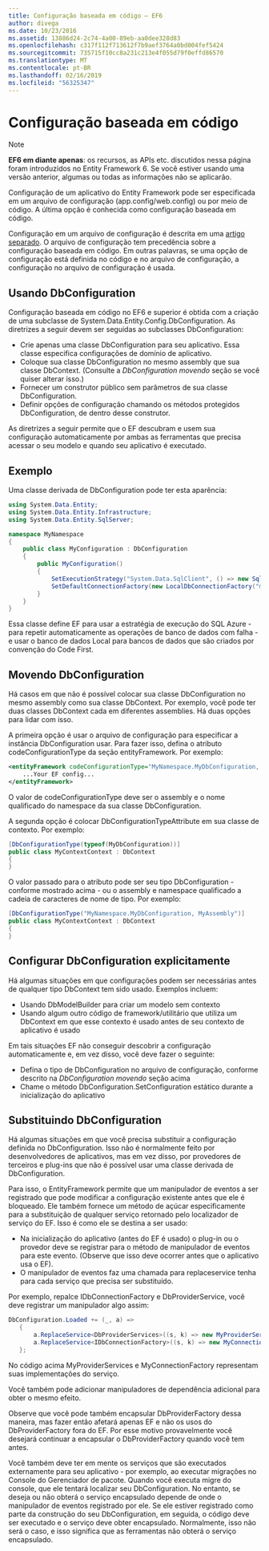 ```yaml
---
title: Configuração baseada em código – EF6
author: divega
ms.date: 10/23/2016
ms.assetid: 13886d24-2c74-4a00-89eb-aa0dee328d83
ms.openlocfilehash: c317f112f713612f7b9aef3764a0bd004fef5424
ms.sourcegitcommit: 735715f10cc8a231c213e4f055d79f0effd86570
ms.translationtype: MT
ms.contentlocale: pt-BR
ms.lasthandoff: 02/16/2019
ms.locfileid: "56325347"
---
```

# <a name="code-based-configuration"></a>Configuração baseada em código
> [!NOTE]
> **EF6 em diante apenas**: os recursos, as APIs etc. discutidos nessa página foram introduzidos no Entity Framework 6. Se você estiver usando uma versão anterior, algumas ou todas as informações não se aplicarão.  

Configuração de um aplicativo do Entity Framework pode ser especificada em um arquivo de configuração (app.config/web.config) ou por meio de código. A última opção é conhecida como configuração baseada em código.  

Configuração em um arquivo de configuração é descrita em uma [artigo separado](config-file.md). O arquivo de configuração tem precedência sobre a configuração baseada em código. Em outras palavras, se uma opção de configuração está definida no código e no arquivo de configuração, a configuração no arquivo de configuração é usada.  

## <a name="using-dbconfiguration"></a>Usando DbConfiguration  

Configuração baseada em código no EF6 e superior é obtida com a criação de uma subclasse de System.Data.Entity.Config.DbConfiguration. As diretrizes a seguir devem ser seguidas ao subclasses DbConfiguration:  

- Crie apenas uma classe DbConfiguration para seu aplicativo. Essa classe especifica configurações de domínio de aplicativo.  
- Coloque sua classe DbConfiguration no mesmo assembly que sua classe DbContext. (Consulte a *DbConfiguration movendo* seção se você quiser alterar isso.)  
- Fornecer um construtor público sem parâmetros de sua classe DbConfiguration.  
- Definir opções de configuração chamando os métodos protegidos DbConfiguration, de dentro desse construtor.  

As diretrizes a seguir permite que o EF descubram e usem sua configuração automaticamente por ambas as ferramentas que precisa acessar o seu modelo e quando seu aplicativo é executado.  

## <a name="example"></a>Exemplo  

Uma classe derivada de DbConfiguration pode ter esta aparência:  

``` csharp
using System.Data.Entity;
using System.Data.Entity.Infrastructure;
using System.Data.Entity.SqlServer;

namespace MyNamespace
{
    public class MyConfiguration : DbConfiguration
    {
        public MyConfiguration()
        {
            SetExecutionStrategy("System.Data.SqlClient", () => new SqlAzureExecutionStrategy());
            SetDefaultConnectionFactory(new LocalDbConnectionFactory("mssqllocaldb"));
        }
    }
}
```  

Essa classe define EF para usar a estratégia de execução do SQL Azure - para repetir automaticamente as operações de banco de dados com falha - e usar o banco de dados Local para bancos de dados que são criados por convenção do Code First.  

## <a name="moving-dbconfiguration"></a>Movendo DbConfiguration  

Há casos em que não é possível colocar sua classe DbConfiguration no mesmo assembly como sua classe DbContext. Por exemplo, você pode ter duas classes DbContext cada em diferentes assemblies. Há duas opções para lidar com isso.  

A primeira opção é usar o arquivo de configuração para especificar a instância DbConfiguration usar. Para fazer isso, defina o atributo codeConfigurationType da seção entityFramework. Por exemplo:  

``` xml
<entityFramework codeConfigurationType="MyNamespace.MyDbConfiguration, MyAssembly">
    ...Your EF config...
</entityFramework>
```  

O valor de codeConfigurationType deve ser o assembly e o nome qualificado do namespace da sua classe DbConfiguration.  

A segunda opção é colocar DbConfigurationTypeAttribute em sua classe de contexto. Por exemplo:  

``` csharp  
[DbConfigurationType(typeof(MyDbConfiguration))]
public class MyContextContext : DbContext
{
}
```  

O valor passado para o atributo pode ser seu tipo DbConfiguration - conforme mostrado acima - ou o assembly e namespace qualificado a cadeia de caracteres de nome de tipo. Por exemplo:  

``` csharp
[DbConfigurationType("MyNamespace.MyDbConfiguration, MyAssembly")]
public class MyContextContext : DbContext
{
}
```  

## <a name="setting-dbconfiguration-explicitly"></a>Configurar DbConfiguration explicitamente  

Há algumas situações em que configurações podem ser necessárias antes de qualquer tipo DbContext tem sido usado. Exemplos incluem:  

- Usando DbModelBuilder para criar um modelo sem contexto  
- Usando algum outro código de framework/utilitário que utiliza um DbContext em que esse contexto é usado antes de seu contexto de aplicativo é usado  

Em tais situações EF não conseguir descobrir a configuração automaticamente e, em vez disso, você deve fazer o seguinte:  

- Defina o tipo de DbConfiguration no arquivo de configuração, conforme descrito na *DbConfiguration movendo* seção acima
- Chame o método DbConfiguration.SetConfiguration estático durante a inicialização do aplicativo  

## <a name="overriding-dbconfiguration"></a>Substituindo DbConfiguration  

Há algumas situações em que você precisa substituir a configuração definida no DbConfiguration. Isso não é normalmente feito por desenvolvedores de aplicativos, mas em vez disso, por provedores de terceiros e plug-ins que não é possível usar uma classe derivada de DbConfiguration.  

Para isso, o EntityFramework permite que um manipulador de eventos a ser registrado que pode modificar a configuração existente antes que ele é bloqueado.  Ele também fornece um método de açúcar especificamente para a substituição de qualquer serviço retornado pelo localizador de serviço do EF. Isso é como ele se destina a ser usado:  

- Na inicialização do aplicativo (antes do EF é usado) o plug-in ou o provedor deve se registrar para o método de manipulador de eventos para este evento. (Observe que isso deve ocorrer antes que o aplicativo usa o EF).  
- O manipulador de eventos faz uma chamada para replaceservice tenha para cada serviço que precisa ser substituído.  

Por exemplo, repalce IDbConnectionFactory e DbProviderService, você deve registrar um manipulador algo assim:  

``` csharp
DbConfiguration.Loaded += (_, a) =>
   {
       a.ReplaceService<DbProviderServices>((s, k) => new MyProviderServices(s));
       a.ReplaceService<IDbConnectionFactory>((s, k) => new MyConnectionFactory(s));
   };
```  

No código acima MyProviderServices e MyConnectionFactory representam suas implementações do serviço.  

Você também pode adicionar manipuladores de dependência adicional para obter o mesmo efeito.  

Observe que você pode também encapsular DbProviderFactory dessa maneira, mas fazer então afetará apenas EF e não os usos do DbProviderFactory fora do EF. Por esse motivo provavelmente você desejará continuar a encapsular o DbProviderFactory quando você tem antes.  

Você também deve ter em mente os serviços que são executados externamente para seu aplicativo - por exemplo, ao executar migrações no Console do Gerenciador de pacote. Quando você executa migre do console, que ele tentará localizar seu DbConfiguration. No entanto, se deseja ou não obterá o serviço encapsulado depende de onde o manipulador de eventos registrado por ele. Se ele estiver registrado como parte da construção do seu DbConfiguration, em seguida, o código deve ser executado e o serviço deve obter encapsulado. Normalmente, isso não será o caso, e isso significa que as ferramentas não obterá o serviço encapsulado.  
